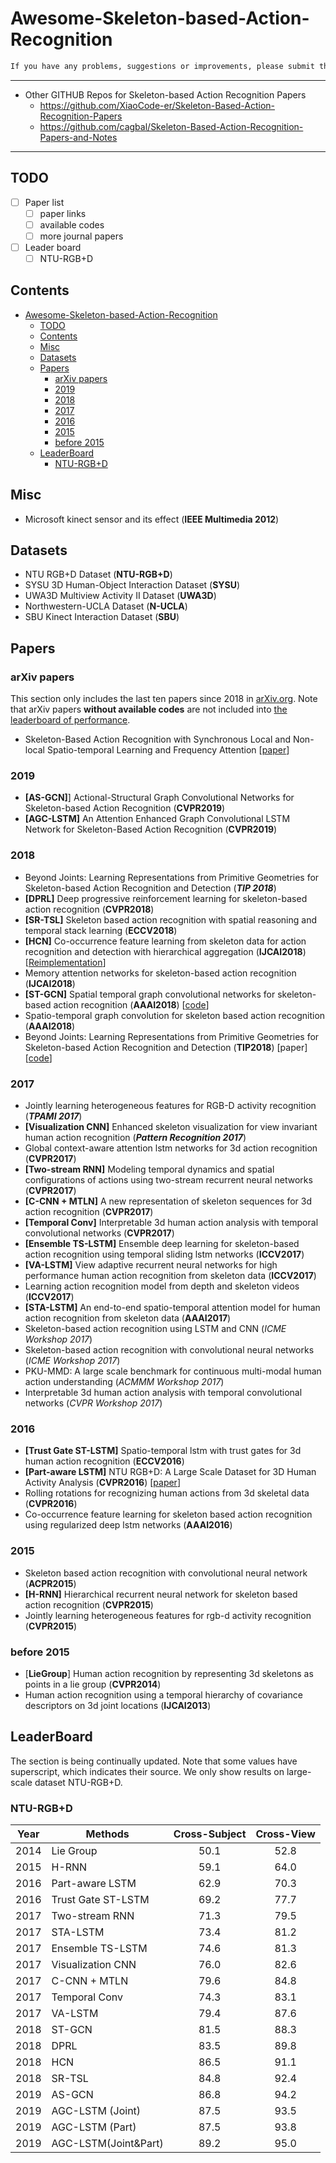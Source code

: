 # Awesome-Skeleton-based-Action-Recognition

```txt
If you have any problems, suggestions or improvements, please submit the issue or PR.
```

---

- Other GITHUB Repos for Skeleton-based Action Recognition Papers
  - [<https://github.com/XiaoCode-er/Skeleton-Based-Action-Recognition-Papers>](https://github.com/XiaoCode-er/Skeleton-Based-Action-Recognition-Papers)
  - [<https://github.com/cagbal/Skeleton-Based-Action-Recognition-Papers-and-Notes>](https://github.com/cagbal/Skeleton-Based-Action-Recognition-Papers-and-Notes)

---

## TODO

- [ ] Paper list  
  - [ ] paper links
  - [ ] available codes
  - [ ] more journal papers
- [ ] Leader board
  - [ ] NTU-RGB+D
  <!-- - [ ] SYSU
  - [ ] SBU
  - [ ] N-UCLA -->

## Contents

- [Awesome-Skeleton-based-Action-Recognition](#awesome-skeleton-based-action-recognition)
  - [TODO](#todo)
  - [Contents](#contents)
  - [Misc](#misc)
  - [Datasets](#datasets)
  - [Papers](#papers)
    - [arXiv papers](#arxiv-papers)
    - [2019](#2019)
    - [2018](#2018)
    - [2017](#2017)
    - [2016](#2016)
    - [2015](#2015)
    - [before 2015](#before-2015)
  - [LeaderBoard](#leaderboard)
    - [NTU-RGB+D](#ntu-rgbd)

## Misc

- Microsoft kinect sensor and its effect (**IEEE Multimedia 2012**)
  
## Datasets

- NTU RGB+D Dataset (**NTU-RGB+D**)
- SYSU 3D Human-Object Interaction Dataset (**SYSU**)
- UWA3D Multiview Activity II Dataset (**UWA3D**)
- Northwestern-UCLA Dataset (**N-UCLA**)
- SBU Kinect Interaction Dataset (**SBU**)

## Papers

### arXiv papers

This section only includes the last ten papers since 2018 in [arXiv.org](arXiv.org). Note that arXiv papers **without available codes** are not included into [the leaderboard of performance](#LeaderBoard).

- Skeleton-Based Action Recognition with Synchronous Local and Non-local Spatio-temporal Learning and Frequency Attention [[paper](https://arxiv.org/pdf/1811.04237.pdf)]
<!-- ### Survey -->

### 2019

- **[AS-GCN]**] Actional-Structural Graph Convolutional Networks for Skeleton-based Action Recognition (**CVPR2019**)
- **[AGC-LSTM]** An Attention Enhanced Graph Convolutional LSTM Network for Skeleton-Based Action Recognition (**CVPR2019**)

### 2018

- Beyond Joints: Learning Representations from Primitive Geometries for Skeleton-based Action Recognition and Detection (***TIP 2018***)
- **[DPRL]** Deep progressive reinforcement learning for skeleton-based action recognition (**CVPR2018**)
- **[SR-TSL]** Skeleton based action recognition with spatial reasoning and temporal stack learning (**ECCV2018**)
- **[HCN]** Co-occurrence feature learning from skeleton data for action recognition and detection with hierarchical aggregation (**IJCAI2018**) [[Reimplementation](https://github.com/huguyuehuhu/HCN-pytorch)]
- Memory attention networks for skeleton-based action recognition (**IJCAI2018**)
- **[ST-GCN]** Spatial temporal graph convolutional networks for skeleton-based action recognition (**AAAI2018**) [[code](https://github.com/yysijie/st-gcn)]
- Spatio-temporal graph convolution for skeleton based action recognition (**AAAI2018**)
- Beyond Joints: Learning Representations from Primitive Geometries for  Skeleton-based Action Recognition and Detection (**TIP2018**) [paper] [[code](https://github.com/hongsong-wang/Beyond-Joints)]

### 2017

- Jointly learning heterogeneous features for RGB-D activity recognition (***TPAMI 2017***)
- **[Visualization CNN]** Enhanced skeleton visualization for view invariant human action recognition (***Pattern Recognition 2017***)
- Global context-aware attention lstm networks for 3d action recognition (**CVPR2017**)
- **[Two-stream RNN]** Modeling temporal dynamics and spatial configurations of actions using two-stream recurrent neural networks (**CVPR2017**)
- **[C-CNN + MTLN]** A new representation of skeleton sequences for 3d action recognition (**CVPR2017**)
- **[Temporal Conv]** Interpretable 3d human action analysis with temporal convolutional networks (**CVPR2017**)
- **[Ensemble TS-LSTM]** Ensemble deep learning for skeleton-based action recognition using temporal sliding lstm networks (**ICCV2017**)
- **[VA-LSTM]** View adaptive recurrent neural networks for high performance human action recognition from skeleton data (**ICCV2017**)
- Learning action recognition model from depth and skeleton videos (**ICCV2017**)
- **[STA-LSTM]** An end-to-end spatio-temporal attention model for human action recognition from skeleton data (**AAAI2017**)
- Skeleton-based action recognition using LSTM and CNN (*ICME Workshop 2017*)
- Skeleton-based action recognition with convolutional neural networks (*ICME Workshop 2017*)
- PKU-MMD: A large scale benchmark for continuous multi-modal human action understanding (*ACMMM Workshop 2017*)
- Interpretable 3d human action analysis with temporal convolutional networks (*CVPR Workshop 2017*)
  
### 2016

- **[Trust Gate ST-LSTM]** Spatio-temporal lstm with trust gates for 3d human action recognition (**ECCV2016**)
- **[Part-aware LSTM]** NTU RGB+D: A Large Scale Dataset for 3D Human Activity Analysis (**CVPR2016**) [[paper](https://)]
- Rolling rotations for recognizing human actions from 3d skeletal data (**CVPR2016**)
- Co-occurrence feature learning for skeleton based action recognition using regularized deep lstm networks (**AAAI2016**)

### 2015

- Skeleton based action recognition with convolutional neural network (**ACPR2015**)
- **[H-RNN]** Hierarchical recurrent neural network for skeleton based action recognition (**CVPR2015**)
- Jointly learning heterogeneous features for rgb-d activity recognition (**CVPR2015**)
  
### before 2015

- [**LieGroup**] Human action recognition by representing 3d skeletons as points in a lie group (**CVPR2014**)
- Human action recognition using a temporal hierarchy of covariance
descriptors on 3d joint locations (**IJCAI2013**)

## LeaderBoard

The section is being continually updated. Note that some values have superscript, which indicates their source. We only show results on large-scale dataset NTU-RGB+D.

### NTU-RGB+D

| Year | Methods              | Cross-Subject | Cross-View |
| ---- | -------------------- | :-----------: | :--------: |
| 2014 | Lie Group            | 50.1          | 52.8       |
| 2015 | H-RNN                | 59.1          | 64.0       |
| 2016 | Part-aware LSTM      | 62.9          | 70.3       |
| 2016 | Trust Gate ST-LSTM   | 69.2          | 77.7       |
| 2017 | Two-stream RNN       | 71.3          | 79.5       |
| 2017 | STA-LSTM             | 73.4          | 81.2       |
| 2017 | Ensemble TS-LSTM     | 74.6          | 81.3       |
| 2017 | Visualization CNN    | 76.0          | 82.6       |
| 2017 | C-CNN + MTLN         | 79.6          | 84.8       |
| 2017 | Temporal Conv        | 74.3          | 83.1       |
| 2017 | VA-LSTM              | 79.4          | 87.6       |
| 2018 | ST-GCN               | 81.5          | 88.3       |
| 2018 | DPRL                 | 83.5          | 89.8       |
| 2018 | HCN                  | 86.5          | 91.1       |
| 2018 | SR-TSL               | 84.8          | 92.4       |
| 2019 | AS-GCN               | 86.8          | 94.2       |
| 2019 | AGC-LSTM (Joint)     | 87.5          | 93.5       |
| 2019 | AGC-LSTM (Part)      | 87.5          | 93.8       |
| 2019 | AGC-LSTM(Joint&Part) | 89.2          | 95.0       |
